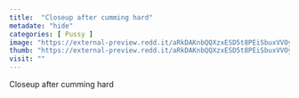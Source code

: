 ```yaml
---
title:  "Closeup after cumming hard"
metadate: "hide"
categories: [ Pussy ]
image: "https://external-preview.redd.it/aRkDAKnbQQXzxESD5t8PEiSbuxVVOyfeY5-VH3WGdKQ.jpg?auto=webp&s=687ede77e7b0a3e4509665e9f061b9bb086d1ddc"
thumb: "https://external-preview.redd.it/aRkDAKnbQQXzxESD5t8PEiSbuxVVOyfeY5-VH3WGdKQ.jpg?width=1080&crop=smart&auto=webp&s=791fae399356a57bdc1632b7d4e799311480b758"
visit: ""
---
```

Closeup after cumming hard
